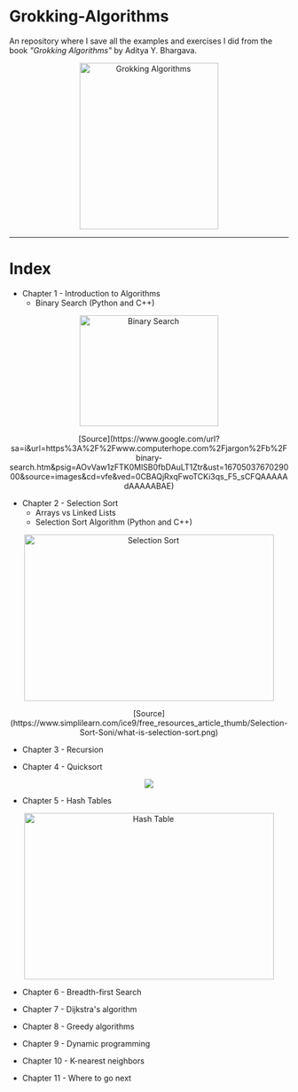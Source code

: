 # Grokking-Algorithms
 An repository where I save all the examples and exercises I did from the book *"Grokking Algorithms"* by Aditya Y. Bhargava.

<p align="center">
<img src="https://m.media-amazon.com/images/I/91p7WLtvCAL.jpg" alt="Grokking Algorithms" style="height: 300px; width:250px;"/>
</p>

---
# Index

* Chapter 1 - Introduction to Algorithms
	- Binary Search (Python and C++)

<p align="center">
<img src="https://www.computerhope.com/jargon/b/binary-search.jpg" alt="Binary Search" style="height: 200px; width:250px;"/>
</p>

<center> [Source](https://www.google.com/url?sa=i&url=https%3A%2F%2Fwww.computerhope.com%2Fjargon%2Fb%2Fbinary-search.htm&psig=AOvVaw1zFTK0MlSB0fbDAuLT1Ztr&ust=1670503767029000&source=images&cd=vfe&ved=0CBAQjRxqFwoTCKi3qs_F5_sCFQAAAAAdAAAAABAE) </center>

* Chapter 2 - Selection Sort
	- Arrays vs Linked Lists
	- Selection Sort Algorithm (Python and C++)

<p align="center">
<img src="https://www.simplilearn.com/ice9/free_resources_article_thumb/Selection-Sort-Soni/what-is-selection-sort.png" alt="Selection Sort" style="height: 300px; width:450px;"/>
</p>

<center> [Source](https://www.simplilearn.com/ice9/free_resources_article_thumb/Selection-Sort-Soni/what-is-selection-sort.png)</center>

* Chapter 3 - Recursion

* Chapter 4 - Quicksort

<p align="center">
<img src="https://favtutor.com/resources/images/uploads/mceu_46432632011643441346270.png" />
</p>

* Chapter 5 - Hash Tables

<p align="center">
<img src="https://upload.wikimedia.org/wikipedia/commons/thumb/7/7d/Hash_table_3_1_1_0_1_0_0_SP.svg/1200px-Hash_table_3_1_1_0_1_0_0_SP.svg.png" alt="Hash Table" style="height: 300px; width:450px;"/>
</p>


* Chapter 6 - Breadth-first Search

* Chapter 7 - Dijkstra's algorithm

* Chapter 8 - Greedy algorithms

* Chapter 9 - Dynamic programming

* Chapter 10 - K-nearest neighbors

* Chapter 11 - Where to go next



